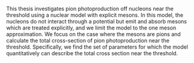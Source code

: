 This thesis investigates pion photoproduction off nucleons near the threshold using a nuclear model with explicit mesons. In this model, the nucleons do not interact through a potential but emit and absorb mesons which are treated explicitly, and we limit the model to the one meson approximation. We focus on the case where the mesons are pions and calculate
the total cross-section of pion photoproduction near the threshold. Specifically, we find the set of parameters for which the model quantitatively can describe the total cross section near the threshold.
